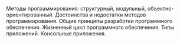 Методы программирования: структурный, модульный, объектно-ориентированный.
Достоинства и недостатки методов программирования.
Общие принципы разработки программного обеспечения.
Жизненный цикл программного обеспечения.
Типы приложений.
Консольные приложения.
